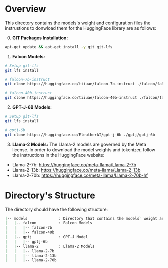 <!-- Models README -->

# Overview
This directory contains the models's weight and configuration files the instrustions to donwload them for the HuggingFace library are as follows:

0. **GIT Packages Installation:**
```bash
apt-get update && apt-get install -y git git-lfs
```

1. **Falcon Models:**
```bash
# Setup git-lfs
git lfs install

# falcon-7b-instruct
git clone https://huggingface.co/tiiuae/falcon-7b-instruct ./falcon/falcon-7b

# falcon-40b-instruct
git clone https://huggingface.co/tiiuae/falcon-40b-instruct ./falcon/falcon-40b
```

2. **GPT-J-6B Models:**
```bash
# Setup git-lfs
git lfs install

# gptj-6b
git clone https://huggingface.co/EleutherAI/gpt-j-6b ./gptj/gptj-6b
```

3. **Llama-2 Models:**
The Llama-2 models are governed by the Meta license. In order to download the model weights and tokenizer, follow the instructions in the HuggingFace website:

- Llama-2-7b: https://huggingface.co/meta-llama/Llama-2-7b
- Llama-2-13b: https://huggingface.co/meta-llama/Llama-2-13b
- Llama-2-70b: https://huggingface.co/meta-llama/Llama-2-70b-hf


# Directory's Structure
The directory should have the following structure:

```bash
|-- models              : Directory that contains the models` weight and configuration files
|   |-- falcon          : Falcon Models
|   |   |-- falcon-7b
|   |   |-- falcon-40b
|   |-- gptj            : GPT-J Model
|   |   |-- gptj-6b
|   |-- llama-2         : Llama-2 Models
|   |   |-- llama-2-7b
|   |   |-- llama-2-13b
|   |   |-- llama-2-70b
```
